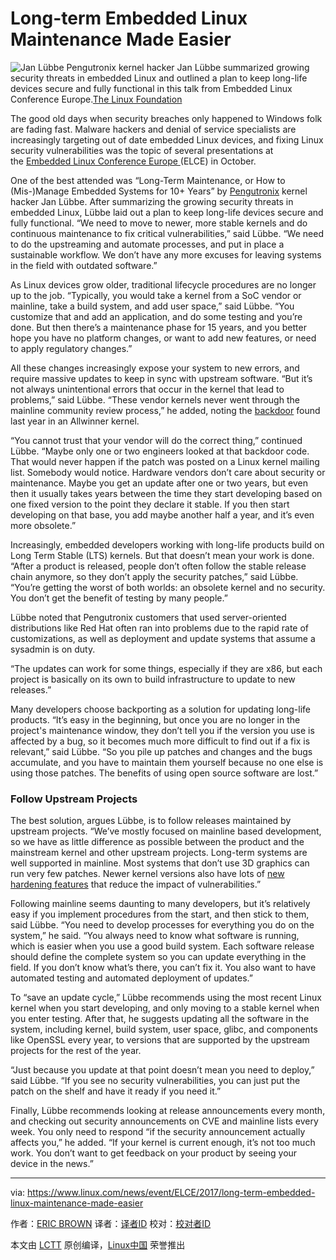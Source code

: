 Long-term Embedded Linux Maintenance Made Easier
============================================================

 ![Jan Lübbe ](https://www.linux.com/sites/lcom/files/styles/rendered_file/public/jan-lubbe-elc.png?itok=6G5lADKu "Jan Lübbe ") 
Pengutronix kernel hacker Jan Lübbe summarized growing security threats in embedded Linux and outlined a plan to keep long-life devices secure and fully functional in this talk from Embedded Linux Conference Europe.[The Linux Foundation][1]

The good old days when security breaches only happened to Windows folk are fading fast. Malware hackers and denial of service specialists are increasingly targeting out of date embedded Linux devices, and fixing Linux security vulnerabilities was the topic of several presentations at the [Embedded Linux Conference Europe ][3](ELCE) in October.

One of the best attended was “Long-Term Maintenance, or How to (Mis-)Manage Embedded Systems for 10+ Years” by [Pengutronix][4] kernel hacker Jan Lübbe. After summarizing the growing security threats in embedded Linux, Lübbe laid out a plan to keep long-life devices secure and fully functional. “We need to move to newer, more stable kernels and do continuous maintenance to fix critical vulnerabilities,” said Lübbe. “We need to do the upstreaming and automate processes, and put in place a sustainable workflow. We don’t have any more excuses for leaving systems in the field with outdated software.”

As Linux devices grow older, traditional lifecycle procedures are no longer up to the job. “Typically, you would take a kernel from a SoC vendor or mainline, take a build system, and add user space,” said Lübbe. “You customize that and add an application, and do some testing and you’re done. But then there’s a maintenance phase for 15 years, and you better hope you have no platform changes, or want to add new features, or need to apply regulatory changes.”

All these changes increasingly expose your system to new errors, and require massive updates to keep in sync with upstream software. “But it’s not always unintentional errors that occur in the kernel that lead to problems,” said Lübbe. “These vendor kernels never went through the mainline community review process,” he added, noting the [backdoor][5] found last year in an Allwinner kernel.

“You cannot trust that your vendor will do the correct thing,” continued Lübbe. “Maybe only one or two engineers looked at that backdoor code. That would never happen if the patch was posted on a Linux kernel mailing list. Somebody would notice. Hardware vendors don’t care about security or maintenance. Maybe you get an update after one or two years, but even then it usually takes years between the time they start developing based on one fixed version to the point they declare it stable. If you then start developing on that base, you add maybe another half a year, and it’s even more obsolete.”

Increasingly, embedded developers working with long-life products build on Long Term Stable (LTS) kernels. But that doesn’t mean your work is done. “After a product is released, people don’t often follow the stable release chain anymore, so they don’t apply the security patches,” said Lübbe. “You’re getting the worst of both worlds: an obsolete kernel and no security. You don’t get the benefit of testing by many people.”

Lübbe noted that Pengutronix customers that used server-oriented distributions like Red Hat often ran into problems due to the rapid rate of customizations, as well as deployment and update systems that assume a sysadmin is on duty.

“The updates can work for some things, especially if they are x86, but each project is basically on its own to build infrastructure to update to new releases.”

Many developers choose backporting as a solution for updating long-life products. “It’s easy in the beginning, but once you are no longer in the project's maintenance window, they don’t tell you if the version you use is affected by a bug, so it becomes much more difficult to find out if a fix is relevant,” said Lübbe. “So you pile up patches and changes and the bugs accumulate, and you have to maintain them yourself because no one else is using those patches. The benefits of using open source software are lost.”

### Follow Upstream Projects

The best solution, argues Lübbe, is to follow releases maintained by upstream projects. “We’ve mostly focused on mainline based development, so we have as little difference as possible between the product and the mainstream kernel and other upstream projects. Long-term systems are well supported in mainline. Most systems that don’t use 3D graphics can run very few patches. Newer kernel versions also have lots of [new hardening features][6] that reduce the impact of vulnerabilities.”

Following mainline seems daunting to many developers, but it’s relatively easy if you implement procedures from the start, and then stick to them, said Lübbe. “You need to develop processes for everything you do on the system,” he said. “You always need to know what software is running, which is easier when you use a good build system. Each software release should define the complete system so you can update everything in the field. If you don’t know what’s there, you can’t fix it. You also want to have automated testing and automated deployment of updates.”

To “save an update cycle,” Lübbe recommends using the most recent Linux kernel when you start developing, and only moving to a stable kernel when you enter testing. After that, he suggests updating all the software in the system, including kernel, build system, user space, glibc, and components like OpenSSL every year, to versions that are supported by the upstream projects for the rest of the year.

“Just because you update at that point doesn’t mean you need to deploy,” said Lübbe. “If you see no security vulnerabilities, you can just put the patch on the shelf and have it ready if you need it.”

Finally, Lübbe recommends looking at release announcements every month, and checking out security announcements on CVE and mainline lists every week. You only need to respond “if the security announcement actually affects you,” he added. “If your kernel is current enough, it’s not too much work. You don’t want to get feedback on your product by seeing your device in the news.”

--------------------------------------------------------------------------------

via: https://www.linux.com/news/event/ELCE/2017/long-term-embedded-linux-maintenance-made-easier

作者：[ERIC BROWN][a]
译者：[译者ID](https://github.com/译者ID)
校对：[校对者ID](https://github.com/校对者ID)

本文由 [LCTT](https://github.com/LCTT/TranslateProject) 原创编译，[Linux中国](https://linux.cn/) 荣誉推出

[a]:https://www.linux.com/users/ericstephenbrown
[1]:https://www.linux.com/licenses/category/linux-foundation
[2]:https://www.linux.com/files/images/jan-lubbe-elcpng
[3]:http://events.linuxfoundation.org/events/archive/2016/embedded-linux-conference-europe
[4]:http://www.pengutronix.de/index_en.html
[5]:http://arstechnica.com/security/2016/05/chinese-arm-vendor-left-developer-backdoor-in-kernel-for-android-pi-devices/
[6]:https://www.linux.com/news/event/ELCE/2017hardening-kernel-protect-against-attackers
